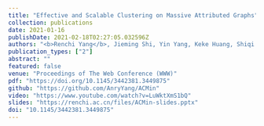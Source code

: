 ```yaml
---
title: "Effective and Scalable Clustering on Massive Attributed Graphs"
collection: publications
date: 2021-01-16
publishDate: 2021-02-18T02:27:05.032596Z
authors: "<b>Renchi Yang</b>, Jieming Shi, Yin Yang, Keke Huang, Shiqi Zhang, Xiaokui Xiao"
publication_types: ["2"]
abstract: ""
featured: false
venue: "Proceedings of The Web Conference (WWW)"
pdf: "https://doi.org/10.1145/3442381.3449875"
github: "https://github.com/AnryYang/ACMin"
video: "https://www.youtube.com/watch?v=LuWktXmS1bQ"
slides: "https://renchi.ac.cn/files/ACMin-slides.pptx"
doi: "10.1145/3442381.3449875"
---
```

